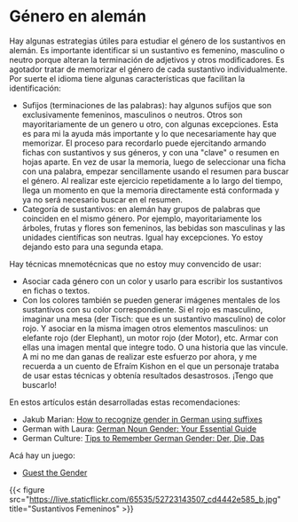 # Género en alemán


Hay algunas estrategias útiles para estudiar el género de los
sustantivos en alemán. Es importante identificar si un sustantivo es
femenino, masculino o neutro porque alteran la terminación de
adjetivos y otros modificadores. Es agotador tratar de memorizar el
género de cada sustantivo individualmente. Por suerte el idioma tiene
algunas características que facilitan la identificación:

- Sufijos (terminaciones de las palabras): hay algunos sufijos que son
  exclusivamente femeninos, masculinos o neutros. Otros son
  mayoritariamente de un genero u otro, con algunas excepciones. Esta
  es para mi la ayuda más importante y lo que necesariamente hay que
  memorizar. El proceso para recordarlo puede ejercitando armando
  fichas con sustantivos y sus géneros, y con una "clave" o resumen en
  hojas aparte. En vez de usar la memoria, luego de seleccionar una
  ficha con una palabra, empezar sencillamente usando el resumen para
  buscar el género. Al realizar este ejercicio repetidamente a lo
  largo del tiempo, llega un momento en que la memoria directamente
  está conformada y ya no será necesario buscar en el resumen.
- Categoría de sustantivos: en alemán hay grupos de palabras que
  coinciden en el mismo género. Por ejemplo, mayoritariamente los
  árboles, frutas y flores son femeninos, las bebidas son masculinas y
  las unidades científicas son neutras. Igual hay excepciones. Yo
  estoy dejando esto para una segunda etapa.

Hay técnicas mnemotécnicas que no estoy muy convencido de usar:

- Asociar cada género con un color y usarlo para escribir los
  sustantivos en fichas o textos. 
- Con los colores también se pueden generar imágenes mentales de los
  sustantivos con su color correspondiente. Si el rojo es masculino,
  imaginar una mesa (der Tisch: que es un sustantivo masculino) de
  color rojo. Y asociar en la misma imagen otros elementos masculinos:
  un elefante rojo (der Elephant), un motor rojo (der Motor),
  etc. Armar con ellas una imagen mental que integre todo. O una
  historia que las vincule. A mi no me dan ganas de realizar este
  esfuerzo por ahora, y me recuerda a un cuento de Efraím Kishon en el
  que un personaje trataba de usar estas técnicas y obtenía resultados
  desastrosos. ¡Tengo que buscarlo!
    
En estos artículos están desarrolladas estas recomendaciones:

- Jakub Marian: [How to recognize gender in German using suffixes](https://jakubmarian.com/how-to-recognize-gender-in-german-using-endings/)
- German with Laura: [German Noun Gender: Your Essential Guide](https://germanwithlaura.com/noun-gender/)
- German Culture: [Tips to Remember German Gender: Der, Die, Das](https://germanculture.com.ua/language/tips-to-remember-german-gender-der-die-das/)

Acá hay un juego:
- [Guest the Gender](https://www.germanveryeasy.com/exercise-gender)

{{< figure
src="https://live.staticflickr.com/65535/52723143507_cd4442e585_b.jpg"
title="Sustantivos Femeninos" >}}  







